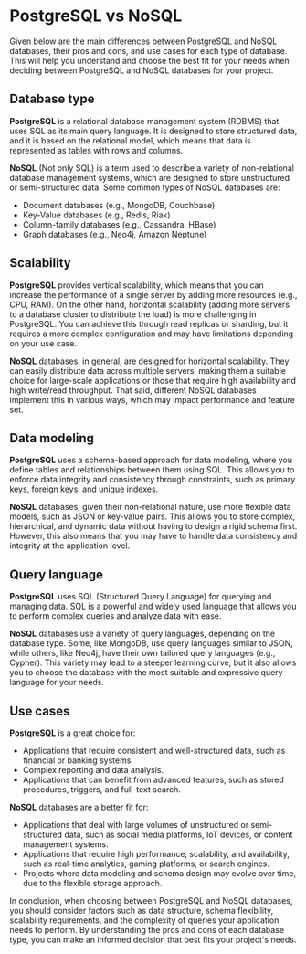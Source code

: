 # PostgreSQL vs NoSQL

Given below are the main differences between PostgreSQL and NoSQL databases, their pros and cons, and use cases for each type of database. This will help you understand and choose the best fit for your needs when deciding between PostgreSQL and NoSQL databases for your project.

##  Database type

**PostgreSQL** is a relational database management system (RDBMS) that uses SQL as its main query language. It is designed to store structured data, and it is based on the relational model, which means that data is represented as tables with rows and columns.

**NoSQL** (Not only SQL) is a term used to describe a variety of non-relational database management systems, which are designed to store unstructured or semi-structured data. Some common types of NoSQL databases are:

- Document databases (e.g., MongoDB, Couchbase)
- Key-Value databases (e.g., Redis, Riak)
- Column-family databases (e.g., Cassandra, HBase)
- Graph databases (e.g., Neo4j, Amazon Neptune)

## Scalability

**PostgreSQL** provides vertical scalability, which means that you can increase the performance of a single server by adding more resources (e.g., CPU, RAM). On the other hand, horizontal scalability (adding more servers to a database cluster to distribute the load) is more challenging in PostgreSQL. You can achieve this through read replicas or sharding, but it requires a more complex configuration and may have limitations depending on your use case.

**NoSQL** databases, in general, are designed for horizontal scalability. They can easily distribute data across multiple servers, making them a suitable choice for large-scale applications or those that require high availability and high write/read throughput. That said, different NoSQL databases implement this in various ways, which may impact performance and feature set.

## Data modeling

**PostgreSQL** uses a schema-based approach for data modeling, where you define tables and relationships between them using SQL. This allows you to enforce data integrity and consistency through constraints, such as primary keys, foreign keys, and unique indexes.

**NoSQL** databases, given their non-relational nature, use more flexible data models, such as JSON or key-value pairs. This allows you to store complex, hierarchical, and dynamic data without having to design a rigid schema first. However, this also means that you may have to handle data consistency and integrity at the application level.

## Query language

**PostgreSQL** uses SQL (Structured Query Language) for querying and managing data. SQL is a powerful and widely used language that allows you to perform complex queries and analyze data with ease.

**NoSQL** databases use a variety of query languages, depending on the database type. Some, like MongoDB, use query languages similar to JSON, while others, like Neo4j, have their own tailored query languages (e.g., Cypher). This variety may lead to a steeper learning curve, but it also allows you to choose the database with the most suitable and expressive query language for your needs.

## Use cases

**PostgreSQL** is a great choice for:

- Applications that require consistent and well-structured data, such as financial or banking systems.
- Complex reporting and data analysis.
- Applications that can benefit from advanced features, such as stored procedures, triggers, and full-text search.

**NoSQL** databases are a better fit for:

- Applications that deal with large volumes of unstructured or semi-structured data, such as social media platforms, IoT devices, or content management systems.
- Applications that require high performance, scalability, and availability, such as real-time analytics, gaming platforms, or search engines.
- Projects where data modeling and schema design may evolve over time, due to the flexible storage approach.

In conclusion, when choosing between PostgreSQL and NoSQL databases, you should consider factors such as data structure, schema flexibility, scalability requirements, and the complexity of queries your application needs to perform. By understanding the pros and cons of each database type, you can make an informed decision that best fits your project's needs.